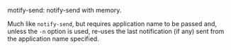 motify-send: notify-send with memory.

Much like `notify-send`, but requires application name to be passed and, unless the `-n` option is
used, re-uses the last notification (if any) sent from the application name specified.
